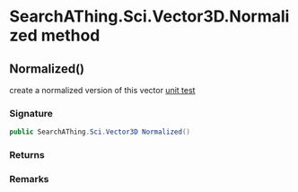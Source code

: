 # SearchAThing.Sci.Vector3D.Normalized method
## Normalized()
create a normalized version of this vector
            [unit test](/test/Vector3D/Vector3DTest_0013.cs)

### Signature
```csharp
public SearchAThing.Sci.Vector3D Normalized()
```
### Returns

### Remarks

